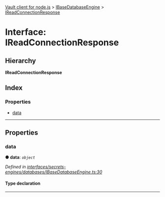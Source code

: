 [Vault client for node.js](../README.md) > [IBaseDatabaseEngine](../modules/ibasedatabaseengine.md) > [IReadConnectionResponse](../interfaces/ibasedatabaseengine.ireadconnectionresponse.md)

# Interface: IReadConnectionResponse

## Hierarchy

**IReadConnectionResponse**

## Index

### Properties

* [data](ibasedatabaseengine.ireadconnectionresponse.md#data)

---

## Properties

<a id="data"></a>

###  data

**● data**: *`object`*

*Defined in [interfaces/secrets-engines/databases/IBaseDatabaseEngine.ts:30](https://github.com/theogravity/vault-client/blob/a3d9e21/src/interfaces/secrets-engines/databases/IBaseDatabaseEngine.ts#L30)*

#### Type declaration

___

